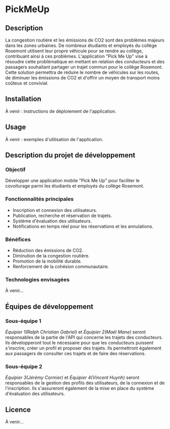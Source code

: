 # PickMeUp

## Description
La congestion routière et les émissions de CO2 sont des problèmes majeurs dans les zones urbaines. De nombreux étudiants et employés du collège Rosemont utilisent leur propre véhicule pour se rendre au collège, contribuant ainsi à ces problèmes. L'application "Pick Me Up" vise à résoudre cette problématique en mettant en relation des conducteurs et des passagers souhaitant partager un trajet commun pour le collège Rosemont. Cette solution permettra de réduire le nombre de véhicules sur les routes, de diminuer les émissions de CO2 et d'offrir un moyen de transport moins coûteux et convivial.

## Installation
<!-- TODO -->
À venir : instructions de déploiement de l'application.

## Usage
<!-- TODO -->
À venir : exemples d'utilisation de l'application.

## Description du projet de développement

### Objectif
Développer une application mobile "Pick Me Up" pour faciliter le covoiturage parmi les étudiants et employés du collège Rosemont.

### Fonctionnalités principales
- Inscription et connexion des utilisateurs.
- Publication, recherche et réservation de trajets.
- Système d'évaluation des utilisateurs.
- Notifications en temps réel pour les réservations et les annulations.

### Bénéfices
- Réduction des émissions de CO2.
- Diminution de la congestion routière.
- Promotion de la mobilité durable.
- Renforcement de la cohésion communautaire.

### Technologies envisagées
À venir...

## Équipes de développement

### Sous-équipe 1
*Équipier 1(Ralph Christian Gabriel)* et *Équipier 2(Maël Mane)* seront responsables de la partie de l'API qui concerne les trajets des conducteurs. Ils développeront tout le nécessaire pour que les conducteurs puissent s'inscrire, créer un profil et proposer des trajets. Ils permettront également aux passagers de consulter ces trajets et de faire des réservations.

### Sous-équipe 2
*Équipier 3(Jérémy Cormier)* et *Équipier 4(Vincent Huynh)* seront responsables de la gestion des profils des utilisateurs, de la connexion et de l'inscription. Ils s'assureront également de la mise en place du système d'évaluation des utilisateurs.

## Licence
<!-- TODO -->
À venir...


